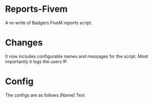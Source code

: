 # Reports-Fivem
A re-write of Badgers FiveM reports script.

# Changes
It now includes configurable names and messages for the script. Most importantly it logs the users IP.

# Config
The configs are as follows [Name] Text
